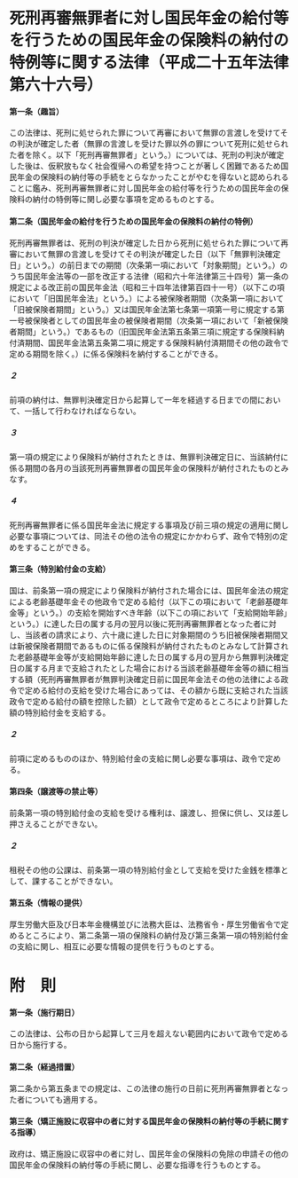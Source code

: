 # 死刑再審無罪者に対し国民年金の給付等を行うための国民年金の保険料の納付の特例等に関する法律（平成二十五年法律第六十六号）
#### 第一条（趣旨）
この法律は、死刑に処せられた罪について再審において無罪の言渡しを受けてその判決が確定した者（無罪の言渡しを受けた罪以外の罪について死刑に処せられた者を除く。以下「死刑再審無罪者」という。）については、死刑の判決が確定した後は、仮釈放もなく社会復帰への希望を持つことが著しく困難であるため国民年金の保険料の納付等の手続をとらなかったことがやむを得ないと認められることに鑑み、死刑再審無罪者に対し国民年金の給付等を行うための国民年金の保険料の納付の特例等に関し必要な事項を定めるものとする。
#### 第二条（国民年金の給付を行うための国民年金の保険料の納付の特例）
死刑再審無罪者は、死刑の判決が確定した日から死刑に処せられた罪について再審において無罪の言渡しを受けてその判決が確定した日（以下「無罪判決確定日」という。）の前日までの期間（次条第一項において「対象期間」という。）のうち国民年金法等の一部を改正する法律（昭和六十年法律第三十四号）第一条の規定による改正前の国民年金法（昭和三十四年法律第百四十一号）（以下この項において「旧国民年金法」という。）による被保険者期間（次条第一項において「旧被保険者期間」という。）又は国民年金法第七条第一項第一号に規定する第一号被保険者としての国民年金の被保険者期間（次条第一項において「新被保険者期間」という。）であるもの（旧国民年金法第五条第三項に規定する保険料納付済期間、国民年金法第五条第二項に規定する保険料納付済期間その他の政令で定める期間を除く。）に係る保険料を納付することができる。
##### ２
前項の納付は、無罪判決確定日から起算して一年を経過する日までの間において、一括して行わなければならない。
##### ３
第一項の規定により保険料が納付されたときは、無罪判決確定日に、当該納付に係る期間の各月の当該死刑再審無罪者の国民年金の保険料が納付されたものとみなす。
##### ４
死刑再審無罪者に係る国民年金法に規定する事項及び前三項の規定の適用に関し必要な事項については、同法その他の法令の規定にかかわらず、政令で特別の定めをすることができる。
#### 第三条（特別給付金の支給）
国は、前条第一項の規定により保険料が納付された場合には、国民年金法の規定による老齢基礎年金その他政令で定める給付（以下この項において「老齢基礎年金等」という。）の支給を開始すべき年齢（以下この項において「支給開始年齢」という。）に達した日の属する月の翌月以後に死刑再審無罪者となった者に対し、当該者の請求により、六十歳に達した日に対象期間のうち旧被保険者期間又は新被保険者期間であるものに係る保険料が納付されたものとみなして計算された老齢基礎年金等が支給開始年齢に達した日の属する月の翌月から無罪判決確定日の属する月まで支給されたとした場合における当該老齢基礎年金等の額に相当する額（死刑再審無罪者が無罪判決確定日前に国民年金法その他の法律による政令で定める給付の支給を受けた場合にあっては、その額から既に支給された当該政令で定める給付の額を控除した額）として政令で定めるところにより計算した額の特別給付金を支給する。
##### ２
前項に定めるもののほか、特別給付金の支給に関し必要な事項は、政令で定める。
#### 第四条（譲渡等の禁止等）
前条第一項の特別給付金の支給を受ける権利は、譲渡し、担保に供し、又は差し押さえることができない。
##### ２
租税その他の公課は、前条第一項の特別給付金として支給を受けた金銭を標準として、課することができない。
#### 第五条（情報の提供）
厚生労働大臣及び日本年金機構並びに法務大臣は、法務省令・厚生労働省令で定めるところにより、第二条第一項の保険料の納付及び第三条第一項の特別給付金の支給に関し、相互に必要な情報の提供を行うものとする。
# 附　則
#### 第一条（施行期日）
この法律は、公布の日から起算して三月を超えない範囲内において政令で定める日から施行する。
#### 第二条（経過措置）
第二条から第五条までの規定は、この法律の施行の日前に死刑再審無罪者となった者についても適用する。
#### 第三条（矯正施設に収容中の者に対する国民年金の保険料の納付等の手続に関する指導）
政府は、矯正施設に収容中の者に対し、国民年金の保険料の免除の申請その他の国民年金の保険料の納付等の手続に関し、必要な指導を行うものとする。
